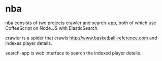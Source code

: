 nba
===
nba consists of two projects crawler and search-app, both of which use CoffeeScript on Node.JS with ElasticSearch.

crawler is a spider that crawls http://www.basketball-reference.com and indexes player details.

search-app is web interface to search the indexed player details.